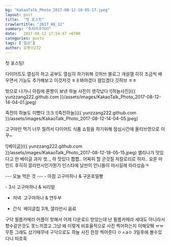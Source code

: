 ```yaml
---
bg: "KakaoTalk_Photo_2017-08-12-18-05-17.jpeg"
layout: post
title:  "첫 포스트"
crawlertitle: "2017_08_12"
summary: "주저리주저리"
date:   2017-08-12 17:54:47 +0700
categories: posts
tags: ['일상']
author: 윤짱이222
---
```


첫 포스팅!
<p></p>
<p></p>
<p></p>
다이어트도 열심히 하고 공부도 열심히 하기위해 깃허브 블로그 개설잼 히히
조금씩 배우면서 기능도 추가해보고 이것저것 ㅎㅐ봐야겠다 잼있겠다 깃허브 ㅎㅎ
<p></p>
<p></p>
<p></p>
<p></p>
<p></p>
<p></p>
<p></p>

밖으로 나가니 아침에 룐짱이 보낸 하늘 사진이 생각났다 
![하늘사진]({{ yunzzang222.github.com }}/assets/images/KakaoTalk_Photo_2017-08-12-14-04-01.jpeg)
<p></p>
<p></p>
<p></p>
죽전의 하늘도 이뻤다 크크
![죽전하늘]({{ yunzzang222.github.com }}/assets/images/KakaoTalk_Photo_2017-08-12-14-04-05.jpeg)
<p></p>
<p></p>
<p></p>
<p></p>
고구마만 먹기 너무 질려서 다이어트 식품 쇼핑을 하기위해 점심시간에 올리브영으로 이꾸~ 
<p></p>
<p></p>
<p></p>
![베이글]({{ yunzzang222.github.com }}/assets/images/KakaoTalk_Photo_2017-08-12-18-05-15.jpeg)
앨리나가 맛있다고 한 베이글 과자 겟..,
하 맛있다 쫩쫩..
어짜피 할 군것질 저칼로리로 하자.. 요론 마인드 후히히
깔라만시인가뭔가 인스타에 날씬이 언니들이 마시길래 따라샀슴ㅋ
<p></p>
<p></p>
<p></p>
<p></p>
---
오늘 먹은 것 
---
- 아점
  고구마하나 & 구운호밀빵
<p></p>
<p></p>
- 3시
  고구마하나 & 씨리얼
<p></p>
<p></p>

- 저녁
  고구마하나 & 연두부
<p></p>
<p></p>

- 간식
  베이글칩 3개, 깔라만시 음료
<p></p>
<p></p>
<p></p>
<p></p>
<p></p>
<p></p>
<p></p>

구닥 필름카메라 어플이 핫해서 어제 다운로드 받았는데
난 필름카메라 세대도 아니라서 향수같은것도 못느끼겠고 그냥
왜 이렇게 비효율적으로 사진 찍어하는지 이해모퉤 ㅠㅠ 무튼 그래도 샀기때무네
구닥으로도 하늘 사진 한장 찍어줏다 ㅇㅅaㅇ 3일후에 볼수있다니 따흐흑
<p></p>
<p></p>
<p></p>
<p></p>

